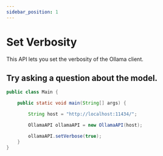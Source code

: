```yaml
---
sidebar_position: 1
---
```


# Set Verbosity

This API lets you set the verbosity of the Ollama client.

## Try asking a question about the model.

```java
public class Main {

    public static void main(String[] args) {

        String host = "http://localhost:11434/";

        OllamaAPI ollamaAPI = new OllamaAPI(host);

        ollamaAPI.setVerbose(true);
    }
}
```